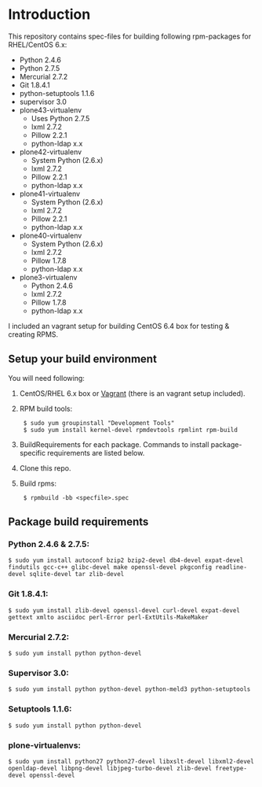 # Introduction

This repository contains spec-files for building following rpm-packages
for RHEL/CentOS 6.x:

* Python 2.4.6
* Python 2.7.5
* Mercurial 2.7.2
* Git 1.8.4.1
* python-setuptools 1.1.6
* supervisor 3.0
* plone43-virtualenv
  * Uses Python 2.7.5
  * lxml 2.7.2
  * Pillow 2.2.1
  * python-ldap x.x
* plone42-virtualenv
  * System Python (2.6.x)
  * lxml 2.7.2
  * Pillow 2.2.1
  * python-ldap x.x
* plone41-virtualenv
  * System Python (2.6.x)
  * lxml 2.7.2
  * Pillow 2.2.1
  * python-ldap x.x
* plone40-virtualenv
  * System Python (2.6.x)
  * lxml 2.7.2
  * Pillow 1.7.8
  * python-ldap x.x
* plone3-virtualenv
  * Python 2.4.6
  * lxml 2.7.2
  * Pillow 1.7.8
  * python-ldap x.x

I included an vagrant setup for building CentOS 6.4 box for testing & creating
RPMS.

## Setup your build environment

You will need following:

1. CentOS/RHEL 6.x box or [Vagrant](http://www.vagrantup.com) (there is an vagrant setup included).
2. RPM build tools:

        $ sudo yum groupinstall "Development Tools"
        $ sudo yum install kernel-devel rpmdevtools rpmlint rpm-build
3. BuildRequirements for each package. Commands to install package-specific
   requirements are listed below.
4. Clone this repo.
5. Build rpms:

        $ rpmbuild -bb <specfile>.spec

## Package build requirements

### Python 2.4.6 & 2.7.5:

    $ sudo yum install autoconf bzip2 bzip2-devel db4-devel expat-devel findutils gcc-c++ glibc-devel make openssl-devel pkgconfig readline-devel sqlite-devel tar zlib-devel

### Git 1.8.4.1:

    $ sudo yum install zlib-devel openssl-devel curl-devel expat-devel gettext xmlto asciidoc perl-Error perl-ExtUtils-MakeMaker

### Mercurial 2.7.2:

    $ sudo yum install python python-devel

### Supervisor 3.0:

    $ sudo yum install python python-devel python-meld3 python-setuptools

### Setuptools 1.1.6:

    $ sudo yum install python python-devel

### plone-virtualenvs:

    $ sudo yum install python27 python27-devel libxslt-devel libxml2-devel openldap-devel libpng-devel libjpeg-turbo-devel zlib-devel freetype-devel openssl-devel

